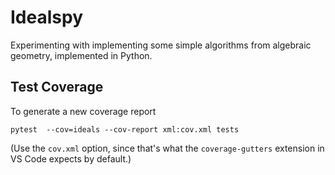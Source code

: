 
# Idealspy

Experimenting with implementing some simple algorithms from algebraic geometry, implemented in Python.  



## Test Coverage

To generate a new coverage report

```
pytest  --cov=ideals --cov-report xml:cov.xml tests
```

(Use the `cov.xml` option, since that's what the `coverage-gutters` extension in VS Code expects by default.)
